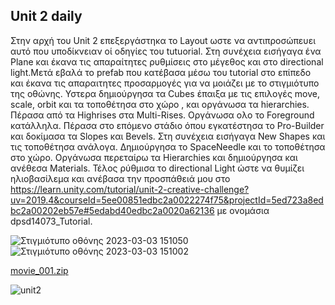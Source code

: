 ## Unit 2 daily
Στην αρχή του Unit 2 επεξεργάστηκα το Layout ωστε να αντιπροσώπευει αυτό που υποδίκνειαν οί οδηγίες του tutuorial.
Στη συνέχεια εισήγαγα ένα Plane και έκανα τις απαραίτητες ρυθμίσεις στο μέγεθος και στο directional light.Μετά εβαλά το prefab που κατέβασα μέσω του tutorial στο επίπεδο και έκανα τις απαραιτητες προσαρμογές για να μοιάζει με το στιγμιότυπο της οθώνης. Υστερα δημιούργησα τα Cubes έπαιξα με τις επιλογές move, scale, orbit και τα τοποθέτησα στο χώρο , και οργάνωσα τα hierarchies. Πέρασα από τα Highrises στα Multi-Rises. Oργάνωσα ολο το Foreground κατάλληλα. Πέρασα στο επόμενο στάδιο όπου εγκατέστησα το Pro-Builder και δοκίμασα τα Slopes και Bevels. Στη συνέχεια εισήγαγα New Shapes και τις τοποθέτησα ανάλογα. Δημιούργησα το SpaceNeedle και το τοποθέτησα στο χώρο. Οργάνωσα περεταίρω τα Hierarchies και δημιούργησα και ανέθεσα Materials. Τέλος ρύθμισα το directional Light ώστε να θυμίζει ηλιοβασίλεμα και ανέβασα την προσπάθειά μου στο  https://learn.unity.com/tutorial/unit-2-creative-challenge?uv=2019.4&courseId=5ee00851edbc2a0022274f75&projectId=5ed723a8edbc2a00202eb57e#5edabd40edbc2a0020a62136 με ονομάσια dpsd14073_Tutorial.


![Στιγμιότυπο οθόνης 2023-03-03 151050](https://user-images.githubusercontent.com/118479811/223519247-c470fd9f-e185-49fb-858a-bfa385dbf3ee.png)
![Στιγμιότυπο οθόνης 2023-03-03 151002](https://user-images.githubusercontent.com/118479811/223519260-71d0bb03-a33f-4fb4-a418-4885ee214d24.png)


[movie_001.zip](https://github.com/dpsd14073/Digital-Storytelling-Individual-Assignment/files/10990478/movie_001.zip)


![unit2](https://user-images.githubusercontent.com/118479811/225613898-568d78ab-6969-4e8b-9a98-53f7161feb11.png)
